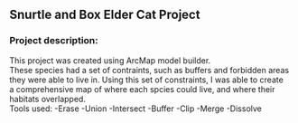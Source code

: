 ## Snurtle and Box Elder Cat Project<br>

### **Project description:** <br>
This project was created using ArcMap model builder.<br>
These species had a set of contraints, such as buffers and forbidden areas <br>
they were able to live in. Using this set of constraints, I was able to create <br>
a comprehensive map of where each spcies could live, and where their <br>
habitats overlapped. <br>
Tools used:
-Erase
-Union
-Intersect
-Buffer
-Clip
-Merge
-Dissolve
